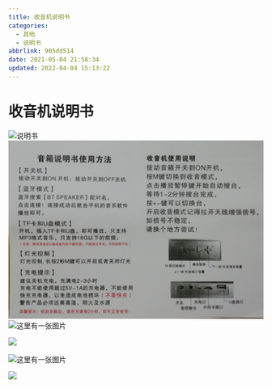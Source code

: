 ```yaml
---
title: 收音机说明书
categories: 
  - 其他
  - 说明书
abbrlink: 905dd514
date: 2021-05-04 21:58:34
updated: 2022-04-04 15:13:22
---
```

# 收音机说明书
![说明书](https://gitee.com/XiaoLan223/images/raw/master/Blog/Other/ProductManual/radio/1.jpg)
![说明书](https://raw.githubusercontent.com/lanlan2017/images/master/Blog/Other/ProductManual/radio/1.jpg)
![这里有一张图片](https://gitee.com/XiaoLan223/images/blob/master/Blog/Other/ProductManual/radio/1.jpg)


![](https://gitee.com/XiaoLan223/images/raw/master/Blog/Programming/Linux/General/VIEditorAndGarbledProblem/1.png)


![这里有一张图片](https://gitee.com/XiaoLan223/images/raw/3a6b6244b90244da22123165c5f1d7f2a2e63774/Blog/Other/ProductManual/radio/1.jpg)

![](https://gitee.com/XiaoLan223/images/raw/master/Blog/Other/ProductManual/radio/1.jpg)
